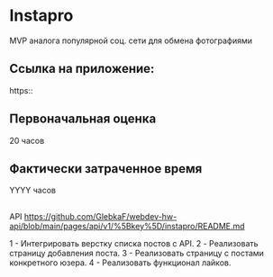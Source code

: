 # Instapro

MVP аналога популярной соц. сети для обмена фотографиями

## Ссылка на приложение:

https::

## Первоначальная оценка

20 часов

## Фактически затраченное время

YYYY часов

##

API
https://github.com/GlebkaF/webdev-hw-api/blob/main/pages/api/v1/%5Bkey%5D/instapro/README.md


1 - Интегрировать верстку списка постов с API.
2 - Реализовать страницу добавления поста.
3 - Реализовать страницу с постами конкретного юзера.
4 - Реализовать функционал лайков.
